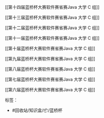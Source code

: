 [[第十四届蓝桥杯大赛软件赛省赛Java 大学 C 组]]

[[第十三届蓝桥杯大赛软件赛省赛Java 大学 C 组]]

[[第十二届蓝桥杯大赛软件赛省赛Java 大学 C 组]]

[[第十一届蓝桥杯大赛软件赛省赛Java 大学 C 组]]

[[第十届蓝桥杯大赛软件赛省赛Java 大学 C 组]]

[[第九届蓝桥杯大赛软件赛省赛Java 大学 C 组]]

[[第八届蓝桥杯大赛软件赛省赛Java 大学 C 组]]

[[第七届蓝桥杯大赛软件赛省赛Java 大学 C 组]]

[[第六届蓝桥杯大赛软件赛省赛Java 大学 C 组]]

标签：

- #回收站/知识盒/📦/蓝桥杯
